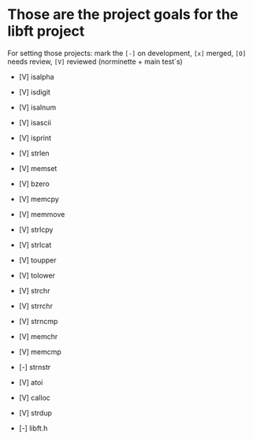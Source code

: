# Those are the project goals for the libft project

For setting those projects:
mark the `[-]` on development, `[x]` merged, `[O]` needs review, `[V]` reviewed (norminette + main test`s)

- [V] isalpha
- [V] isdigit
- [V] isalnum
- [V] isascii
- [V] isprint
- [V] strlen
- [V] memset
- [V] bzero
- [V] memcpy
- [V] memmove
- [V] strlcpy
- [V] strlcat
- [V] toupper
- [V] tolower
- [V] strchr
- [V] strrchr
- [V] strncmp
- [V] memchr
- [V] memcmp
- [-] strnstr
- [V] atoi
- [V] calloc
- [V] strdup

- [-] libft.h

